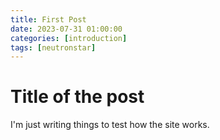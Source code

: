 ```yaml
---
title: First Post
date: 2023-07-31 01:00:00
categories: [introduction]
tags: [neutronstar]
---
```


# Title of the post
I'm just writing things to test how the site works.